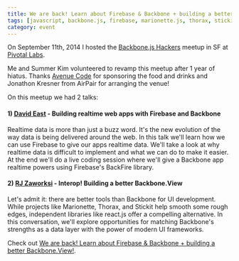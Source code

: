 ```yaml
---
title: We are back! Learn about Firebase & Backbone + building a better Backbone.View!
tags: [javascript, backbone.js, firebase, marionette.js, thorax, stickit, react, meetup]
category: event
---
```


On September 11th, 2014 I hosted the [Backbone.js Hackers](www.meetup.com/Backbone-js-Hackers/) meetup in SF at [Pivotal Labs](http://pivotallabs.com/). 

Me and Summer Kim volunteered to revamp this meetup after 1 year of hiatus. Thanks [Avenue Code](http://avenuecode.com) for sponsoring the food and drinks and Jonathon Kresner from AirPair for arranging the venue!

On this meetup we had 2 talks:

#### 1) [David East](http://twitter.com/eastdotnet) - Building realtime web apps with Firebase and Backbone 

Realtime data is more than just a buzz word. It's the new evolution of the way data is being delivered around the web. In this talk we'll learn how we can use Firebase to give our apps realtime data. We'll take a look at why realtime data is difficult to implement and what we can do to make it easier. At the end we'll do a live coding session where we'll give a Backbone app realtime powers using Firebase's BackFire library.

#### 2) [RJ Zaworksi](http://twitter.com/rjzaworski) - Interop! Building a better Backbone.View

Let's admit it: there are better tools than Backbone for UI development. While projects like Marionette, Thorax, and Stickit help smooth some rough edges, independent libraries like react.js offer a compelling alternative. In this conversation, we'll explore opportunities for matching Backbone's strengths as a data layer with the power of modern UI frameworks.

Check out [We are back! Learn about Firebase & Backbone + building a better Backbone.View!](http://www.meetup.com/Backbone-js-Hackers/events/204708292/).
